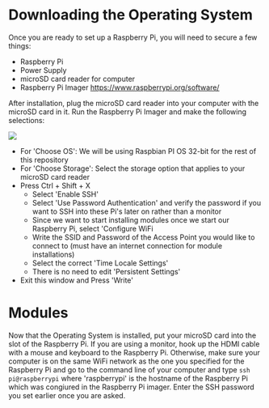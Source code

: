 # Downloading the Operating System
Once you are ready to set up a Raspberry Pi, you will need to secure a few things:
* Raspberry Pi
* Power Supply 
* microSD card reader for computer
* Raspberry Pi Imager https://www.raspberrypi.org/software/ 

After installation, plug the microSD card reader into your computer with the microSD card in it. Run the Raspberry Pi Imager and make the following selections:

![](/images/rpi_imager.png)

* For 'Choose OS': We will be using Raspbian PI OS 32-bit for the rest of this repository 
* For 'Choose Storage': Select the storage option that applies to your microSD card reader 
* Press Ctrl + Shift + X 
  * Select 'Enable SSH'
  *  Select 'Use Password Authentication' and verify the password if you want to SSH into these Pi's later on rather than a monitor 
  *  Since we want to start installing modules once we start our Raspberry Pi, select 'Configure WiFi
    * Write the SSID and Password of the Access Point you would like to connect to (must have an internet connection for module installations)
  * Select the correct 'Time Locale Settings'
  * There is no need to edit 'Persistent Settings' 
* Exit this window and Press 'Write' 

# Modules 
Now that the Operating System is installed, put your microSD card into the slot of the Raspberry Pi. If you are using a monitor, hook up the HDMI cable with a mouse and keyboard to the Raspberry Pi. Otherwise, make sure your computer is on the same WiFi network as the one you specified for the Raspberry Pi and go to the command line of your computer and type
`ssh pi@raspberrypi` where 'raspberrypi' is the hostname of the Raspberry Pi which was congiured in the Raspberry Pi imager. Enter the SSH password you set earlier once you are asked. 

